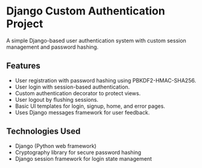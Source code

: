 # Django Custom Authentication Project

A simple Django-based user authentication system with custom session management and password hashing.

## Features

- User registration with password hashing using PBKDF2-HMAC-SHA256.
- User login with session-based authentication.
- Custom authentication decorator to protect views.
- User logout by flushing sessions.
- Basic UI templates for login, signup, home, and error pages.
- Uses Django messages framework for user feedback.

## Technologies Used

- Django (Python web framework)
- Cryptography library for secure password hashing
- Django session framework for login state management
